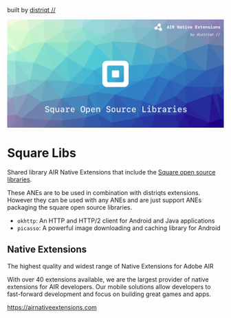 built by [distriqt //](https://airnativeextensions.com) 

![](images/promo.png)

# Square Libs

Shared library AIR Native Extensions that include the [Square open source libraries](http://square.github.io/). 

These ANEs are to be used in combination with distriqts extensions. However they can be used 
with any ANEs and are just support ANEs packaging the square open source libraries.


- `okhttp`: An HTTP and HTTP/2 client for Android and Java applications
- `picasso`: A powerful image downloading and caching library for Android


## Native Extensions

The highest quality and widest range of Native Extensions for Adobe AIR

With over 40 extensions available, we are the largest provider of native extensions for AIR developers. 
Our mobile solutions allow developers to fast-forward development and focus on building great games and apps.

https://airnativeextensions.com

